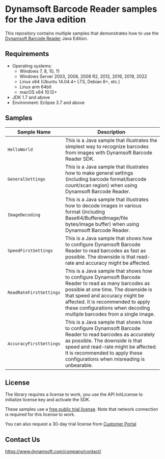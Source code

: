 # Dynamsoft Barcode Reader samples for the Java edition

This repository contains multiple samples that demonstrates how to use the [Dynamsoft Barcode Reader](https://www.dynamsoft.com/barcode-reader/overview/) Java Edition.

## Requirements
- Operating systems:
  - Windows 7, 8, 10, 11
  - Windows Server 2003, 2008, 2008 R2, 2012, 2016, 2019, 2022
  - Linux x64 (Ubuntu 14.04.4+ LTS, Debian 8+, etc.)
  - Linux arm 64bit
  - macOS x64 10.12+
- JDK 1.7 and above
- Environment: Eclipse 3.7 and above

## Samples

| Sample Name | Description |
| ----------- | ----------- |
| `HelloWorld` | This is a Java sample that illustrates the simplest way to recognize barcodes from images with Dynamsoft Barcode Reader SDK. |
| `GeneralSettings` | This is a Java sample that illustrates how to make general settings (including barcode format/barcode count/scan region) when using Dynamsoft Barcode Reader. | 
| `ImageDecoding` | This is a Java sample that illustrates how to decode images in various format (including Base64/BufferedImage/file bytes/image buffer) when using Dynamsoft Barcode Reader. | 
| `SpeedFirstSettings` | This is a Java sample that shows how to configure Dynamsoft Barcode Reader to read barcodes as fast as possible. The downside is that read-rate and accuracy might be affected. |
| `ReadRateFirstSettings` | This is a Java sample that shows how to configure Dynamsoft Barcode Reader to read as many barcodes as possible at one time. The downside is that speed and accuracy might be affected. It is recommended to apply these configurations when decoding multiple barcodes from a single image. |
| `AccuracyFirstSettings` | This is a Java sample that shows how to configure Dynamsoft Barcode Reader to read barcodes as accurately as possible. The downside is that speed and read-rate might be affected. It is recommended to apply these configurations when misreading is unbearable. |

## License

The library requires a license to work, you use the API InitLicense to initialize license key and activate the SDK.

These samples use a <a href="https://www.dynamsoft.com/license-server/docs/about/terms.html?ver=latest&product=dbr&utm_source=samples&package=java#public-trial-license" target="_blank">free public trial license</a>. Note that network connection is required for this license to work.

You can also request a 30-day trial license from <a href="https://www.dynamsoft.com/customer/license/trialLicense?product=dbr&utm_source=samples&package=java" target="_blank">Customer Portal</a>

## Contact Us

https://www.dynamsoft.com/company/contact/